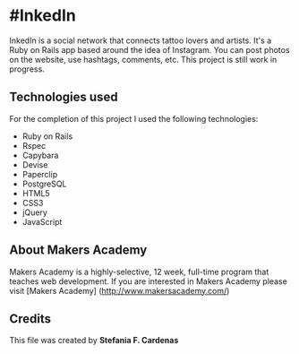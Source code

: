 #InkedIn
==========

InkedIn is a social network that connects tattoo lovers and artists. It's a Ruby on Rails app based around the idea of Instagram. You can post photos on the website, use hashtags, comments, etc. This project is still work in progress.

Technologies used
-----------------
For the completion of this project I used the following technologies:

* Ruby on Rails
* Rspec
* Capybara
* Devise
* Paperclip
* PostgreSQL
* HTML5
* CSS3
* jQuery
* JavaScript

About Makers Academy
-----------
Makers Academy is a highly-selective, 12 week, full-time program that teaches web development. 
If you are interested in Makers Academy please visit [Makers Academy] (http://www.makersacademy.com/‎)

Credits
---------

This file was created by 
**Stefania F. Cardenas**
